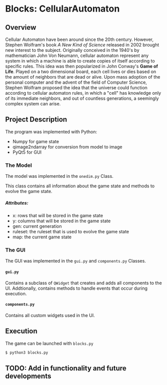 # Blocks: CellularAutomaton

## Overview
Cellular Automaton have been around since the 20th century. However, Stephen Wolfram's book *A New Kind of Science* released in 2002 brought new interest to the subject. 
Originally conceived in the 1940's by mathematician John Von Neumann, cellular automaton represent any system in which a machine is able to create copies of itself according to specific rules.
This idea was then popularized in John Conway's **Game of Life**. Played on a two dimensional board, each cell lives or dies based on the amount of neighbors that are dead or alive.
Upon mass adoption of the personal computer and the advent of the field of Computer Science, Stephen Wolfram proposed the idea that the universe could function according to cellular automaton rules,
in which a "cell" has knowledge only of its immediate neighbors, and out of countless generations, a seemingly complex system can arise.

## Project Description
The program was implemented with Python:
* Numpy for game state
* qimage2ndarray for conversion from model to image
* PyQt5 for GUI

### The Model
The model was implemented in the `onedim.py` Class.

This class contains all information about the game state and methods to evolve the game state.
##### Attributes:
* x: rows that will be stored in the game state
* y: columns that will be stored in the game state
* gen: current generation
* ruleset: the ruleset that is used to evolve the game state
* map: the current game state

### The GUI
The GUI was implemented in the `gui.py` and `components.py` Classes.

#### `gui.py`
Contains a subclass of `QWidget` that creates and adds all components to the UI. Addtionally, contains methods to handle events that occur during execution.

#### `components.py`
Contains all custom widgets used in the UI. 

## Execution
The game can be launched with `blocks.py`
```bash
$ python3 blocks.py
```

## TODO: Add in functionality and future developments
